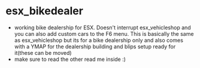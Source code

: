 # esx_bikedealer
- working bike dealership for ESX. Doesn't interrupt esx_vehicleshop and you can also add custom cars to the F6 menu. This is basically the same as esx_vehicleshop but its for a bike dealership only and also comes with a YMAP for the dealership building and blips setup ready for it(these can be moved)
- make sure to read the other read me inside :)
